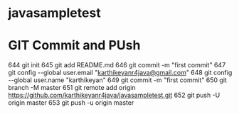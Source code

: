 # javasampletest
# GIT Commit and PUsh
644  git init
  645  git add README.md 
  646  git commit -m "first commit"
  647  git config --global user.email "karthikeyanr4java@gmail.com"
  648  git config --global user.name "karthikeyan"
  649  git commit -m "first commit"
  650  git branch -M master
  651  git remote add origin https://github.com/karthikeyanr4java/javasampletest.git
  652  git push -U origin master
  653  git push -u origin master

